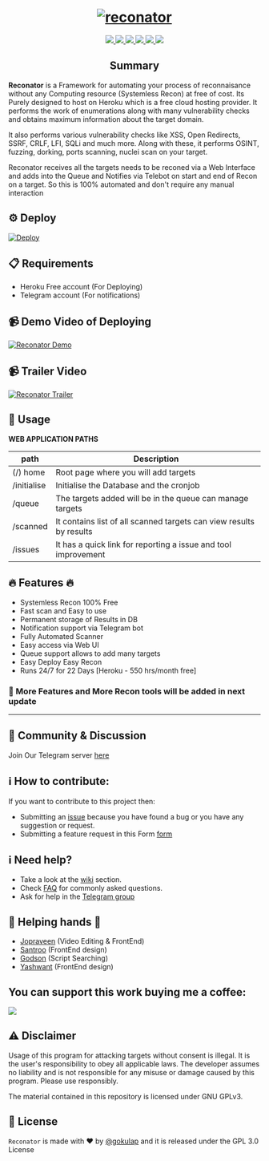 <!--
Documentation for Reconator
-->

<h1 align="center">
  <br>
  <a href="https://github.com/Katanadev/Reconator">
  <img src="./static/reconator.png" alt="reconator">
  </a>
  <br>
</h1>


<p align="center">
  <a href="https://github.com/Katanadev/Reconator">
    <img src="https://img.shields.io/badge/release-v1.0-green">
  </a>
   </a>
  <a href="https://github.com/Katanadev/Reconator/blob/master/LICENSE">
      <img src="https://img.shields.io/badge/license-GPL3-_red.svg">
  </a>
  <a href="https://twitter.com/CodingGokul">
    <img src="https://img.shields.io/badge/twitter-%40CodingGokul-blue">
  </a>
    <a href="https://github.com/Katanadev/Reconator/issues?q=is%3Aissue+is%3Aclosed">
    <img src="https://img.shields.io/github/issues-closed-raw/gokulapap/Reconator.svg">
  </a>
  <a href="https://github.com/Katanadev/Reconator/wiki">
    <img src="https://img.shields.io/badge/doc-wiki-blue.svg">
  </a>
  <a href="https://t.me/+cpbGih_iO50wNDg1">
    <img src="https://img.shields.io/badge/telegram-@Reconator-blue.svg">
  </a>
</p>

<h2 align="center">Summary</h2>
 

**Reconator** is a Framework for automating your process of reconnaisance without any Computing resource (Systemless Recon) at free of cost. Its Purely designed to host on Heroku which is a free cloud hosting provider. It performs the work of enumerations along with many vulnerability checks and obtains maximum information about the target domain.       

It also performs various vulnerability checks like XSS, Open Redirects, SSRF, CRLF, LFI, SQLi and much more. Along with these, it performs OSINT, fuzzing, dorking, ports scanning, nuclei scan on your target.

Reconator receives all the targets needs to be reconed via a Web Interface and adds into the Queue and Notifies via Telebot on start and end of Recon on a target. So this is 100% automated and don't require any manual interaction


## ⚙️ Deploy

[![Deploy](https://www.herokucdn.com/deploy/button.svg)](https://heroku.com/deploy?template=https://github.com/Katanadev/reconator)

## 📋 Requirements

- Heroku Free account (For Deploying)
- Telegram account (For notifications)

## 📹 Demo Video of Deploying

[![Reconator Demo](https://img.youtube.com/vi/j6Cw_tZ7ri0/0.jpg)](https://youtu.be/j6Cw_tZ7ri0)

## 📹 Trailer Video 

[![Reconator Trailer](https://img.youtube.com/vi/ldWuJiDfotA/0.jpg)](https://www.youtube.com/watch?v=ldWuJiDfotA)


## 📕 Usage

**WEB APPLICATION PATHS**
 
| path | Description |
|------|-------------|
| (/) home | Root page where you will add targets  |
| /initialise | Initialise the Database and the cronjob |
| /queue | The targets added will be in the queue can manage targets |
| /scanned | It contains list of all scanned targets can view results by results |
| /issues | It has a quick link for reporting a issue and tool improvement |
 
## :fire: Features :fire:
 
- Systemless Recon 100% Free
- Fast scan and Easy to use
- Permanent storage of Results in DB
- Notification support via Telegram bot
- Fully Automated Scanner
- Easy access via Web UI
- Queue support allows to add many targets
- Easy Deploy Easy Recon
- Runs 24/7 for 22 Days [Heroku - 550 hrs/month free]
  

<h3> 📝 More Features and More Recon tools will be added in next update </h3>
  
<hr> 

## 💬 Community & Discussion

Join Our Telegram server [here](https://t.me/+cpbGih_iO50wNDg1)
  
## :information_source: How to contribute:
 
If you want to contribute to this project then:
- Submitting an [issue](https://github.com/Katanadev/Reconator/issues/new/choose) because you have found a bug or you have any suggestion or request.
- Submitting a feature request in this Form [form](https://forms.gle/VaZ9e4QTBxhjk2At7)
 
## :information_source: Need help?
 
- Take a look at the [wiki](https://github.com/Katanadev/Reconator/wiki) section.  
- Check [FAQ](https://github.com/gokulapap/Katanadev/wiki/FAQ) for commonly asked questions.  
- Ask for help in the [Telegram group](https://t.me/+cpbGih_iO50wNDg1)

## 🤝 Helping hands 🤝

 - <a href="https://github.com/jopraveen">Jopraveen</a> (Video Editing & FrontEnd)
 - <a href="https://github.com/santhasarooban">Santroo</a> (FrontEnd design)
 - <a href="https://github.com/0xGodson">Godson</a> (Script Searching)
 - <a href="https://github.com/venom33cm">Yashwant</a> (FrontEnd design)

## You can support this work buying me a coffee:
 
[<img src="https://cdn.buymeacoffee.com/buttons/v2/default-orange.png">](https://www.buymeacoffee.com/gokulap)
  
## ⚠️ Disclaimer
Usage of this program for attacking targets without consent is illegal. It is the user's responsibility to obey all applicable laws. The developer assumes no liability and is not responsible for any misuse or damage caused by this program. Please use responsibly.

The material contained in this repository is licensed under GNU GPLv3.

## 🧾 License

`Reconator` is made with ♥ by [@gokulap](https://twitter.com/CodingGokul) and it is released under the GPL 3.0 License 
